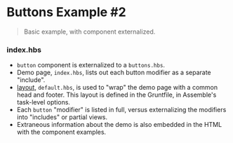 # Buttons Example #2

> Basic example, with component externalized.

### index.hbs

* `button` component is externalized to a `buttons.hbs`.
* Demo page, `index.hbs`, lists out each button modifier as a separate "include".
* [layout](), `default.hbs`, is used to "wrap" the demo page with a common head and footer. This layout is defined in the Gruntfile, in Assemble's task-level options.
* Each `button` "modifier" is listed in full, versus externalizing the modifiers into "includes" or partial views.
* Extraneous information about the demo is also embedded in the HTML with the component examples.